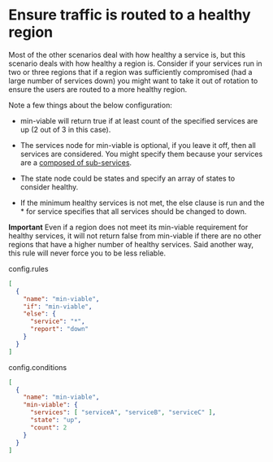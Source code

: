 # Ensure traffic is routed to a healthy region

Most of the other scenarios deal with how healthy a service is, but this scenario deals with how healthy a region is. Consider if your services run in two or three regions that if a region was sufficiently compromised (had a large number of services down) you might want to take it out of rotation to ensure the users are routed to a more healthy region.

Note a few things about the below configuration:

* min-viable will return true if at least count of the specified services are up (2 out of 3 in this case).

* The services node for min-viable is optional, if you leave it off, then all services are considered. You might specify them because your services are a [composed of sub-services](/docs/dependencies.md#scope-of-a-service).

* The state node could be states and specify an array of states to consider healthy.

* If the minimum healthy services is not met, the else clause is run and the * for service specifies that all services should be changed to down.

**Important** Even if a region does not meet its min-viable requirement for healthy services, it will not return false from min-viable if there are no other regions that have a higher number of healthy services. Said another way, this rule will never force you to be less reliable.

config.rules

```json
[
  {
    "name": "min-viable",
    "if": "min-viable",
    "else": {
      "service": "*",
      "report": "down"
    }
  }
]
```

config.conditions

```json
[
  {
    "name": "min-viable",
    "min-viable": {
      "services": [ "serviceA", "serviceB", "serviceC" ],
      "state": "up",
      "count": 2
    }
  }
]
```

